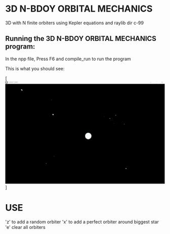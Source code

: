 # 3D N-BDOY ORBITAL MECHANICS
3D with N finite orbiters using Kepler equations and raylib dir c-99

## Running the 3D N-BDOY ORBITAL MECHANICS program:

In the npp file, Press F6 and compile_run to run the program


This is what you should see:

[![3D Demo](images/demo3.gif)]

# USE
 'z' to add a random orbiter
 'x' to add a perfect orbiter around biggest star
 'e' clear all orbiters
